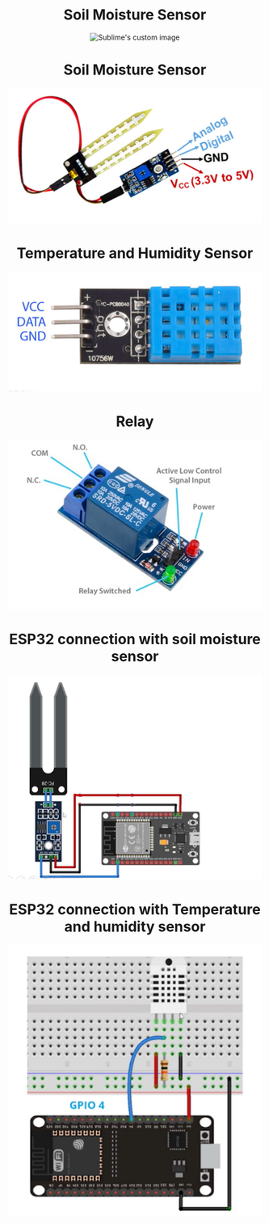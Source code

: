 <h1 align="center">Soil Moisture Sensor
</h1>


<p align="center"><img src="https://github.com/RIT-MESH/Electronics-and-IoT-Projects/blob/main/11Plant%20Watering%20System%20with%20Soil%20Moisture%20sensor%20and%20Esp32/plant%20esp32%200.png?raw=true"alt="Sublime's custom image"/>
</p>



<h1 align="center">Soil Moisture Sensor
</h1>


<p align="center"><img src="https://github.com/RIT-MESH/Electronics-and-IoT-Projects/blob/main/11Plant%20Watering%20System%20with%20Soil%20Moisture%20sensor%20and%20Esp32/plant%20esp32%202.png?raw=true"alt="Sublime's custom image"/>
</p>

<h1 align="center">Temperature and Humidity Sensor
</h1>


<p align="center"><img src="https://github.com/RIT-MESH/Electronics-and-IoT-Projects/blob/main/11Plant%20Watering%20System%20with%20Soil%20Moisture%20sensor%20and%20Esp32/plant%20esp32%203.png?raw=true"alt="Sublime's custom image"/>
</p>

<h1 align="center">Relay
</h1>


<p align="center"><img src="https://github.com/RIT-MESH/Electronics-and-IoT-Projects/blob/main/11Plant%20Watering%20System%20with%20Soil%20Moisture%20sensor%20and%20Esp32/plant%20esp32%204.png?raw=true"alt="Sublime's custom image"/>
</p>

<h1 align="center">ESP32 connection with soil moisture sensor
</h1>


<p align="center"><img src="https://github.com/RIT-MESH/Electronics-and-IoT-Projects/blob/main/11Plant%20Watering%20System%20with%20Soil%20Moisture%20sensor%20and%20Esp32/plant%20esp32%205.png?raw=true"alt="Sublime's custom image"/>
</p>


<h1 align="center">ESP32 connection with Temperature and humidity sensor
</h1>


<p align="center"><img src="https://github.com/RIT-MESH/Electronics-and-IoT-Projects/blob/main/11Plant%20Watering%20System%20with%20Soil%20Moisture%20sensor%20and%20Esp32/plant%20esp32%206.png?raw=true"alt="Sublime's custom image"/>
</p>

